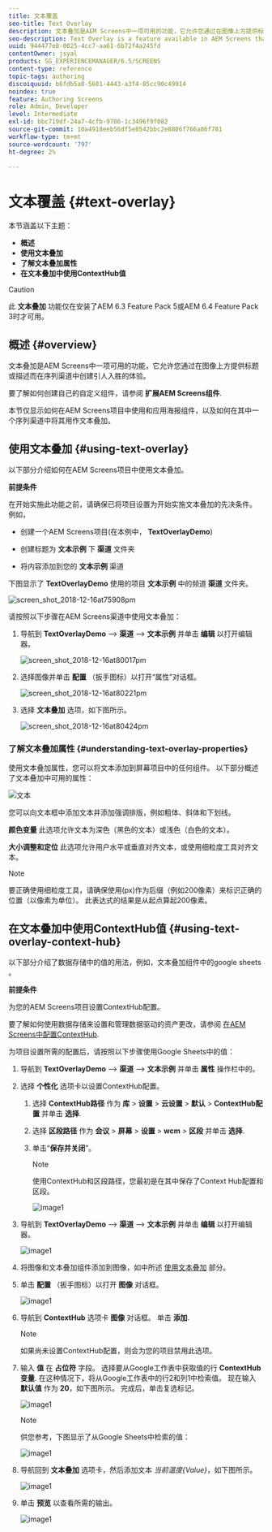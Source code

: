 ```yaml
---
title: 文本覆盖
seo-title: Text Overlay
description: 文本叠加是AEM Screens中一项可用的功能，它允许您通过在图像上方提供标题或描述而在序列渠道中创建引人入胜的体验。 关注此页面以了解更多信息。
seo-description: Text Overlay is a feature available in AEM Screens that allows you to create a compelling experience in a Sequence Channel by providing a title or a description overlaid on top of an image. Follow this page to learn more.
uuid: 944477e8-0025-4cc7-aa61-6b72f4a245fd
contentOwner: jsyal
products: SG_EXPERIENCEMANAGER/6.5/SCREENS
content-type: reference
topic-tags: authoring
discoiquuid: b6fdb5a0-5601-4443-a3f4-85cc90c49914
noindex: true
feature: Authoring Screens
role: Admin, Developer
level: Intermediate
exl-id: bbc719df-24a7-4cfb-9786-1c3496f9f082
source-git-commit: 10a4918eeb56df5e8542bbc2e8806f766a86f781
workflow-type: tm+mt
source-wordcount: '797'
ht-degree: 2%

---
```


# 文本覆盖 {#text-overlay}

本节涵盖以下主题：

* **概述**
* **使用文本叠加**
* **了解文本叠加属性**
* **在文本叠加中使用ContextHub值**

>[!CAUTION]
>
>此 **文本叠加** 功能仅在安装了AEM 6.3 Feature Pack 5或AEM 6.4 Feature Pack 3时才可用。

## 概述 {#overview}

文本叠加是AEM Screens中一项可用的功能，它允许您通过在图像上方提供标题或描述而在序列渠道中创建引人入胜的体验。

要了解如何创建自己的自定义组件，请参阅 **扩展AEM Screens组件**.

本节仅显示如何在AEM Screens项目中使用和应用海报组件，以及如何在其中一个序列渠道中将其用作文本叠加。

## 使用文本叠加 {#using-text-overlay}

以下部分介绍如何在AEM Screens项目中使用文本叠加。

**前提条件**

在开始实施此功能之前，请确保已将项目设置为开始实施文本叠加的先决条件。 例如，

* 创建一个AEM Screens项目(在本例中， **TextOverlayDemo**)

* 创建标题为 **文本示例** 下 **渠道** 文件夹

* 将内容添加到您的 **文本示例** 渠道

下图显示了 **TextOverlayDemo** 使用的项目 **文本示例** 中的频道 **渠道** 文件夹。

![screen_shot_2018-12-16at75908pm](assets/screen_shot_2018-12-16at75908pm.png)

请按照以下步骤在AEM Screens渠道中使用文本叠加：

1. 导航到 **TextOverlayDemo** —> **渠道** —> **文本示例** 并单击 **编辑** 以打开编辑器。

   ![screen_shot_2018-12-16at80017pm](assets/screen_shot_2018-12-16at80017pm.png)

1. 选择图像并单击 **配置** （扳手图标）以打开“属性”对话框。

   ![screen_shot_2018-12-16at80221pm](assets/screen_shot_2018-12-16at80221pm.png)

1. 选择 **文本叠加** 选项，如下图所示。

   ![screen_shot_2018-12-16at80424pm](assets/screen_shot_2018-12-16at80424pm.png)

### 了解文本叠加属性 {#understanding-text-overlay-properties}

使用文本叠加属性，您可以将文本添加到屏幕项目中的任何组件。 以下部分概述了文本叠加中可用的属性：

![文本](assets/text.gif)

您可以向文本框中添加文本并添加强调排版，例如粗体、斜体和下划线。

**颜色变量** 此选项允许文本为深色（黑色的文本）或浅色（白色的文本）。

**大小调整和定位** 此选项允许用户水平或垂直对齐文本，或使用细粒度工具对齐文本。

>[!NOTE]
>
>要正确使用细粒度工具，请确保使用(px)作为后缀（例如200像素）来标识正确的位置（以像素为单位）。 此表达式的结果是从起点算起200像素。

## 在文本叠加中使用ContextHub值 {#using-text-overlay-context-hub}

以下部分介绍了数据存储中的值的用法，例如，文本叠加组件中的google sheets 。

**前提条件**

为您的AEM Screens项目设置ContextHub配置。

要了解如何使用数据存储来设置和管理数据驱动的资产更改，请参阅 [在AEM Screens中配置ContextHub](https://experienceleague.adobe.com/docs/experience-manager-screens/user-guide/developing/configuring-context-hub.html).

为项目设置所需的配置后，请按照以下步骤使用Google Sheets中的值：

1. 导航到 **TextOverlayDemo** —> **渠道** —> **文本示例** 并单击 **属性** 操作栏中的。

1. 选择 **个性化** 选项卡以设置ContextHub配置。

   1. 选择 **ContextHub路径** 作为 **库** > **设置** > **云设置** > **默认** > **ContextHub配置** 并单击 **选择**.

   1. 选择 **区段路径** 作为 **会议** > **屏幕** > **设置** > **wcm** > **区段** 并单击 **选择**.

   1. 单击“**保存并关闭**”。

      >[!NOTE]
      >
      >使用ContextHub和区段路径，您最初是在其中保存了Context Hub配置和区段。

      ![image1](/help/user-guide/assets/text-overlay/text-overlay8.png)

1. 导航到 **TextOverlayDemo** —> **渠道** —> **文本示例** 并单击 **编辑** 以打开编辑器。

   ![image1](/help/user-guide/assets/text-overlay/text-overlay1.png)

1. 将图像和文本叠加组件添加到图像，如中所述 [使用文本叠加](/help/user-guide/text-overlay.md#using-text-overlay) 部分。

1. 单击 **配置** （扳手图标）以打开 **图像** 对话框。

   ![image1](/help/user-guide/assets/text-overlay/text-overlay4.png)

1. 导航到 **ContextHub** 选项卡 **图像** 对话框。 单击 **添加**.

   >[!NOTE]
   >如果尚未设置ContextHub配置，则会为您的项目禁用此选项。

1. 输入 **值** 在 **占位符** 字段。 选择要从Google工作表中获取值的行 **ContextHub变量**. 在这种情况下，将从Google工作表中的行2和列1中检索值。 现在输入 **默认值** 作为 **20**，如下图所示。 完成后，单击复选标记。

   ![image1](/help/user-guide/assets/text-overlay/text-overlay5.png)

   >[!NOTE]
   >供您参考，下图显示了从Google Sheets中检索的值：

   ![image1](/help/user-guide/assets/text-overlay/text-overlay6.png)

1. 导航回到 **文本叠加** 选项卡，然后添加文本 *当前温度{Value}*，如下图所示。

   ![image1](/help/user-guide/assets/text-overlay/text-overlay7.png)

1. 单击 **预览** 以查看所需的输出。

   ![image1](/help/user-guide/assets/text-overlay/text-overlay10.png)
